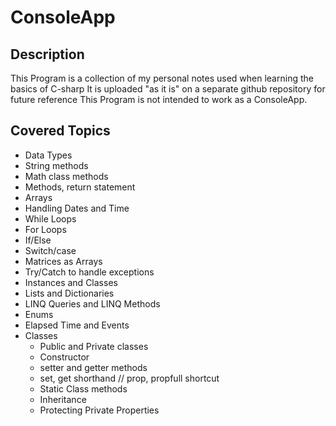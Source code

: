 # ConsoleApp

## Description

This Program is a collection of my personal notes used when learning the basics of C-sharp
It is uploaded "as it is" on a separate github repository for future reference
This Program is not intended to work as a ConsoleApp. 

## Covered Topics

- Data Types
- String methods
- Math class methods
- Methods, return statement
- Arrays
- Handling Dates and Time
- While Loops
- For Loops
- If/Else
- Switch/case
- Matrices as Arrays
- Try/Catch to handle exceptions
- Instances and Classes
- Lists and Dictionaries
- LINQ Queries and LINQ Methods
- Enums
- Elapsed Time and Events
- Classes
  - Public and Private classes
  - Constructor
  - setter and getter methods
  - set, get shorthand // prop, propfull shortcut
  - Static Class methods
  - Inheritance
  - Protecting Private Properties
